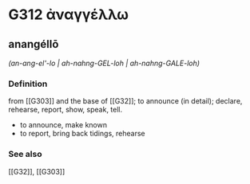 # G312 ἀναγγέλλω

## anangéllō

_(an-ang-el'-lo | ah-nahng-GEL-loh | ah-nahng-GALE-loh)_

### Definition

from [[G303]] and the base of [[G32]]; to announce (in detail); declare, rehearse, report, show, speak, tell.

- to announce, make known
- to report, bring back tidings, rehearse

### See also

[[G32]], [[G303]]

